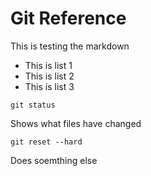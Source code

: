 # Git Reference

This is testing the markdown

- This is list 1
- This is list 2
- This is list 3

`git status`

Shows what files have changed

`git reset --hard`

Does soemthing else

